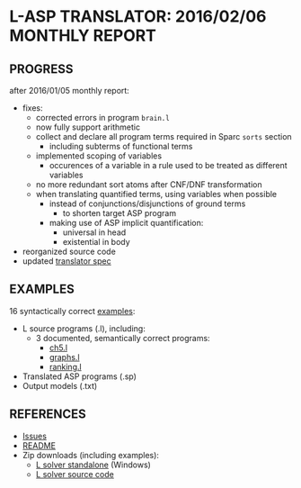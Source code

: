 # L-ASP TRANSLATOR: 2016/02/06 MONTHLY REPORT

## PROGRESS
after 2016/01/05 monthly report:
- fixes:
  - corrected errors in program `brain.l`
  - now fully support arithmetic
  - collect and declare all program terms required in Sparc `sorts` section
    - including subterms of functional terms
  - implemented scoping of variables
    - occurences of a variable in a rule used to be treated as different variables
  - no more redundant sort atoms after CNF/DNF transformation
  - when translating quantified terms, using variables when possible
    - instead of conjunctions/disjunctions of ground terms
      - to shorten target ASP program
    - making use of ASP implicit quantification:
      - universal in head
      - existential in body
- reorganized source code
- updated [translator spec][translator_spec]

## EXAMPLES
16 syntactically correct [examples][ex]:
- L source programs (.l), including:
  - 3 documented, semantically correct programs:
    - [ch5.l][ch5]
    - [graphs.l][graphs]
    - [ranking.l][ranking]
- Translated ASP programs (.sp)
- Output models (.txt)

## REFERENCES
- [Issues]
- [README]
- Zip downloads (including examples):
  - [L solver standalone][exe] (Windows)
  - [L solver source code][py]
  
[translator_spec]: https://github.com/iensen/LtoASPtranslator/blob/master/docs/translator_spec.md
[ex]:https://github.com/iensen/LtoASPtranslator/tree/master/src/examples
[ch5]:https://github.com/iensen/LtoASPtranslator/blob/master/src/examples/ch5.l
[graphs]:https://github.com/iensen/LtoASPtranslator/blob/master/src/examples/graphs.l
[ranking]:https://github.com/iensen/LtoASPtranslator/blob/master/src/examples/ranking.l
[issues]:https://github.com/iensen/LtoASPtranslator/blob/master/docs/translator_issues.md
[README]:https://github.com/iensen/LtoASPtranslator/blob/master/README.md
[exe]:https://github.com/iensen/LtoASPtranslator/blob/master/Lsolver.zip?raw=true
[py]:https://github.com/iensen/LtoASPtranslator/blob/master/src.zip?raw=true
